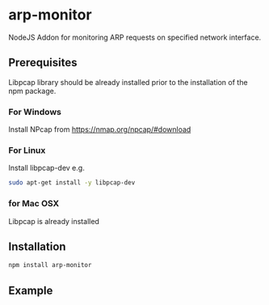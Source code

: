 # arp-monitor

NodeJS Addon for monitoring ARP requests on specified network interface.

## Prerequisites

Libpcap library should be already installed prior to the installation of the npm package.

### For Windows

Install NPcap from <https://nmap.org/npcap/#download>

### For Linux

Install libpcap-dev e.g.

```bash
sudo apt-get install -y libpcap-dev
```

### for Mac OSX

Libpcap is already installed

## Installation

```bash
npm install arp-monitor
```

## Example
